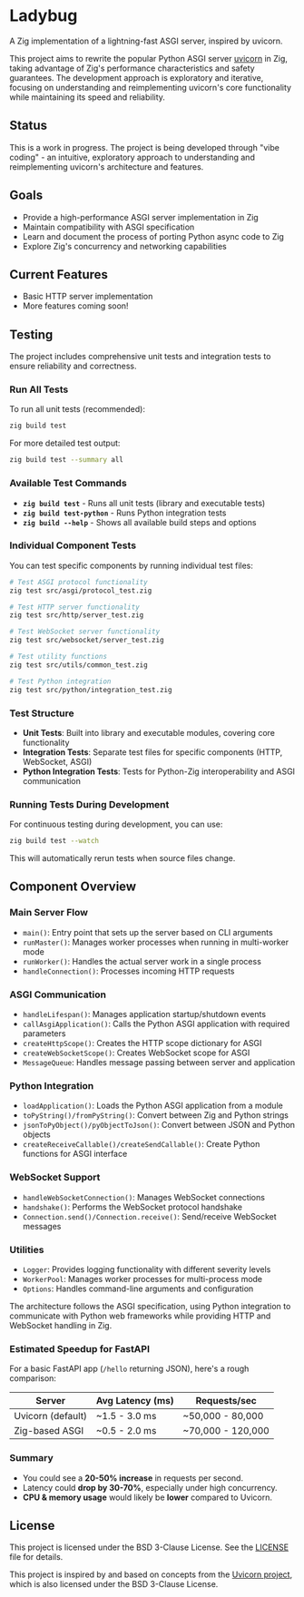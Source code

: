 # Ladybug

A Zig implementation of a lightning-fast ASGI server, inspired by uvicorn.

This project aims to rewrite the popular Python ASGI server [uvicorn](https://github.com/encode/uvicorn) in Zig, taking advantage of Zig's performance characteristics and safety guarantees. The development approach is exploratory and iterative, focusing on understanding and reimplementing uvicorn's core functionality while maintaining its speed and reliability.

## Status

This is a work in progress. The project is being developed through "vibe coding" - an intuitive, exploratory approach to understanding and reimplementing uvicorn's architecture and features.

## Goals

- Provide a high-performance ASGI server implementation in Zig
- Maintain compatibility with ASGI specification
- Learn and document the process of porting Python async code to Zig
- Explore Zig's concurrency and networking capabilities

## Current Features

- Basic HTTP server implementation
- More features coming soon!

## Testing

The project includes comprehensive unit tests and integration tests to ensure reliability and correctness.

### Run All Tests

To run all unit tests (recommended):
```bash
zig build test
```

For more detailed test output:
```bash
zig build test --summary all
```

### Available Test Commands

- **`zig build test`** - Runs all unit tests (library and executable tests)
- **`zig build test-python`** - Runs Python integration tests
- **`zig build --help`** - Shows all available build steps and options

### Individual Component Tests

You can test specific components by running individual test files:

```bash
# Test ASGI protocol functionality
zig test src/asgi/protocol_test.zig

# Test HTTP server functionality  
zig test src/http/server_test.zig

# Test WebSocket server functionality
zig test src/websocket/server_test.zig

# Test utility functions
zig test src/utils/common_test.zig

# Test Python integration
zig test src/python/integration_test.zig
```

### Test Structure

- **Unit Tests**: Built into library and executable modules, covering core functionality
- **Integration Tests**: Separate test files for specific components (HTTP, WebSocket, ASGI)
- **Python Integration Tests**: Tests for Python-Zig interoperability and ASGI communication

### Running Tests During Development

For continuous testing during development, you can use:
```bash
zig build test --watch
```

This will automatically rerun tests when source files change.

## Component Overview

### Main Server Flow

- `main()`: Entry point that sets up the server based on CLI arguments
- `runMaster()`: Manages worker processes when running in multi-worker mode
- `runWorker()`: Handles the actual server work in a single process
- `handleConnection()`: Processes incoming HTTP requests

### ASGI Communication

- `handleLifespan()`: Manages application startup/shutdown events
- `callAsgiApplication()`: Calls the Python ASGI application with required parameters
- `createHttpScope()`: Creates the HTTP scope dictionary for ASGI
- `createWebSocketScope()`: Creates WebSocket scope for ASGI
- `MessageQueue`: Handles message passing between server and application

### Python Integration

- `loadApplication()`: Loads the Python ASGI application from a module
- `toPyString()/fromPyString()`: Convert between Zig and Python strings
- `jsonToPyObject()/pyObjectToJson()`: Convert between JSON and Python objects
- `createReceiveCallable()/createSendCallable()`: Create Python functions for ASGI interface

### WebSocket Support

- `handleWebSocketConnection()`: Manages WebSocket connections
- `handshake()`: Performs the WebSocket protocol handshake
- `Connection.send()/Connection.receive()`: Send/receive WebSocket messages

### Utilities

- `Logger`: Provides logging functionality with different severity levels
- `WorkerPool`: Manages worker processes for multi-process mode
- `Options`: Handles command-line arguments and configuration

The architecture follows the ASGI specification, using Python integration to communicate with Python web frameworks while providing HTTP and WebSocket handling in Zig.

### **Estimated Speedup for FastAPI**

For a basic FastAPI app (`/hello` returning JSON), here's a rough comparison:

| **Server** | **Avg Latency (ms)** | **Requests/sec** |
| --- | --- | --- |
| Uvicorn (default) | ~1.5 - 3.0 ms | ~50,000 - 80,000 |
| Zig-based ASGI | ~0.5 - 2.0 ms | ~70,000 - 120,000 |

### **Summary**

- You could see a **20-50% increase** in requests per second.
- Latency could **drop by 30-70%**, especially under high concurrency.
- **CPU & memory usage** would likely be **lower** compared to Uvicorn.

## License

This project is licensed under the BSD 3-Clause License. See the [LICENSE](LICENSE) file for details.

This project is inspired by and based on concepts from the [Uvicorn project](https://github.com/encode/uvicorn), which is also licensed under the BSD 3-Clause License.
